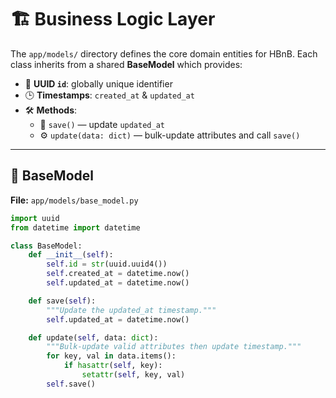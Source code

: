 # 🏗️ Business Logic Layer

The `app/models/` directory defines the core domain entities for HBnB. Each class inherits from a shared **BaseModel** which provides:

- 🔑 **UUID `id`**: globally unique identifier
- 🕒 **Timestamps**: `created_at` & `updated_at`
- 🛠️ **Methods**:
  - 💾 `save()` — update `updated_at`
  - ⚙️ `update(data: dict)` — bulk-update attributes and call `save()`

---

## 🌟 BaseModel

**File:** `app/models/base_model.py`

```python
import uuid
from datetime import datetime

class BaseModel:
    def __init__(self):
        self.id = str(uuid.uuid4())
        self.created_at = datetime.now()
        self.updated_at = datetime.now()

    def save(self):
        """Update the updated_at timestamp."""
        self.updated_at = datetime.now()

    def update(self, data: dict):
        """Bulk-update valid attributes then update timestamp."""
        for key, val in data.items():
            if hasattr(self, key):
                setattr(self, key, val)
        self.save()

